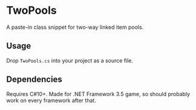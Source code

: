 # TwoPools
 A paste-in class snippet for two-way linked item pools.

## Usage
 Drop `TwoPools.cs` into your project as a source file.

## Dependencies
 Requires C#10+. Made for .NET Framework 3.5 game, so should probably work on every framework after that.
